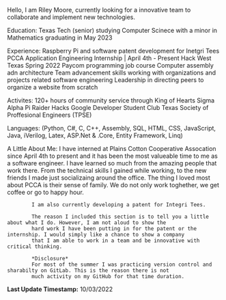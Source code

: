 Hello, I am Riley Moore, currently looking for a innovative team to collaborate and implement new technologies.

Education: Texas Tech (senior) studying Computer Scinece with a minor in Mathematics graduating in May 2023

Experience: Raspberry Pi and software patent development for Inetgri Tees
            PCCA Application Engineering Internship | April 4th - Present
            Hack West Texas Spring 2022
            Paycom programming job course
            Computer assembly adn architecture
            Team advancement skills working with organizations and projects related software engineering
            Leadership in directing peers to organize a website from scratch

Activites:  120+ hours of community service through King of Hearts
            Sigma Alpha Pi
            Raider Hacks
            Google Developer Student Club
            Texas Society of Proffesional Engineers (TPSE)
            
Languages: (Python, C#, C, C++, Assembly, SQL, HTML, CSS, JavaScript, Java, iVerilog, Latex, 
            ASP.Net & .Core, Entity Framework, Linq) 

A Little About Me: 
            I have interned at Plains Cotton Cooperative Assocation since April 4th to present and it has been the most 
            valueable time to me as a software engineer. I have learned so much from the amazing people that work there.
            From the technical skills I gained while working, to the new friends I made just socializaing around the office.
            The thing I loved most about PCCA is their sense of family. We do not only work toghether, we get coffee or go to 
            happy hour. 
            
            I am also currently developing a patent for Integri Tees. 
            
            The reason I included this section is to tell you a little about what I do. However, I am not aloud to show the 
            hard work I have been putting in for the patent or the internship. I would simply like a chance to show a company 
            that I am able to work in a team and be innovative with critical thinking. 
            
            *Disclosure*
            For most of the summer I was practicing version control and sharabilty on GitLab. This is the reason there is not 
            much activity on my GitHub for that time duration.
            
 __Last Update Timestamp:__ 10/03/2022
